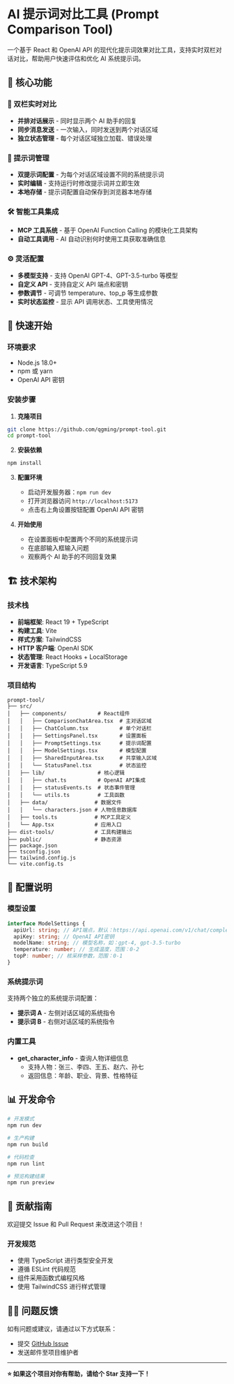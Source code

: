 # AI 提示词对比工具 (Prompt Comparison Tool)

一个基于 React 和 OpenAI API 的现代化提示词效果对比工具，支持实时双栏对话对比，帮助用户快速评估和优化 AI 系统提示词。

## 🌟 核心功能

### 🔄 双栏实时对比

- **并排对话展示** - 同时显示两个 AI 助手的回复
- **同步消息发送** - 一次输入，同时发送到两个对话区域
- **独立状态管理** - 每个对话区域独立加载、错误处理

### 🎯 提示词管理

- **双提示词配置** - 为每个对话区域设置不同的系统提示词
- **实时编辑** - 支持运行时修改提示词并立即生效
- **本地存储** - 提示词配置自动保存到浏览器本地存储

### 🛠️ 智能工具集成

- **MCP 工具系统** - 基于 OpenAI Function Calling 的模块化工具架构
- **自动工具调用** - AI 自动识别何时使用工具获取准确信息

### ⚙️ 灵活配置

- **多模型支持** - 支持 OpenAI GPT-4、GPT-3.5-turbo 等模型
- **自定义 API** - 支持自定义 API 端点和密钥
- **参数调节** - 可调节 temperature、top_p 等生成参数
- **实时状态监控** - 显示 API 调用状态、工具使用情况

## 🚀 快速开始

### 环境要求

- Node.js 18.0+
- npm 或 yarn
- OpenAI API 密钥

### 安装步骤

1. **克隆项目**

```bash
git clone https://github.com/qgming/prompt-tool.git
cd prompt-tool
```

2. **安装依赖**

```bash
npm install
```

3. **配置环境**

   - 启动开发服务器：`npm run dev`
   - 打开浏览器访问 `http://localhost:5173`
   - 点击右上角设置按钮配置 OpenAI API 密钥

4. **开始使用**
   - 在设置面板中配置两个不同的系统提示词
   - 在底部输入框输入问题
   - 观察两个 AI 助手的不同回复效果

## 🏗️ 技术架构

### 技术栈

- **前端框架**: React 19 + TypeScript
- **构建工具**: Vite
- **样式方案**: TailwindCSS
- **HTTP 客户端**: OpenAI SDK
- **状态管理**: React Hooks + LocalStorage
- **开发语言**: TypeScript 5.9

### 项目结构

```
prompt-tool/
├── src/
│   ├── components/          # React组件
│   │   ├── ComparisonChatArea.tsx  # 主对话区域
│   │   ├── ChatColumn.tsx          # 单个对话栏
│   │   ├── SettingsPanel.tsx       # 设置面板
│   │   ├── PromptSettings.tsx      # 提示词配置
│   │   ├── ModelSettings.tsx       # 模型配置
│   │   ├── SharedInputArea.tsx     # 共享输入区域
│   │   └── StatusPanel.tsx         # 状态监控
│   ├── lib/                 # 核心逻辑
│   │   ├── chat.ts          # OpenAI API集成
│   │   ├── statusEvents.ts  # 状态事件管理
│   │   └── utils.ts         # 工具函数
│   ├── data/               # 数据文件
│   │   └── characters.json # 人物信息数据库
│   ├── tools.ts            # MCP工具定义
│   └── App.tsx             # 应用入口
├── dist-tools/             # 工具构建输出
├── public/                 # 静态资源
├── package.json
├── tsconfig.json
├── tailwind.config.js
└── vite.config.ts
```

## 🔧 配置说明

### 模型设置

```typescript
interface ModelSettings {
  apiUrl: string; // API端点，默认：https://api.openai.com/v1/chat/completions
  apiKey: string; // OpenAI API密钥
  modelName: string; // 模型名称，如：gpt-4, gpt-3.5-turbo
  temperature: number; // 生成温度，范围：0-2
  topP: number; // 核采样参数，范围：0-1
}
```

### 系统提示词

支持两个独立的系统提示词配置：

- **提示词 A** - 左侧对话区域的系统指令
- **提示词 B** - 右侧对话区域的系统指令

### 内置工具

- **get_character_info** - 查询人物详细信息
  - 支持人物：张三、李四、王五、赵六、孙七
  - 返回信息：年龄、职业、背景、性格特征

## 📊 开发命令

```bash
# 开发模式
npm run dev

# 生产构建
npm run build

# 代码检查
npm run lint

# 预览构建结果
npm run preview
```

## 🤝 贡献指南

欢迎提交 Issue 和 Pull Request 来改进这个项目！

### 开发规范

- 使用 TypeScript 进行类型安全开发
- 遵循 ESLint 代码规范
- 组件采用函数式编程风格
- 使用 TailwindCSS 进行样式管理

## 🙋‍♂️ 问题反馈

如有问题或建议，请通过以下方式联系：

- 提交 [GitHub Issue](https://github.com/qgming/prompt-tool/issues)
- 发送邮件至项目维护者

---

**⭐ 如果这个项目对你有帮助，请给个 Star 支持一下！**
